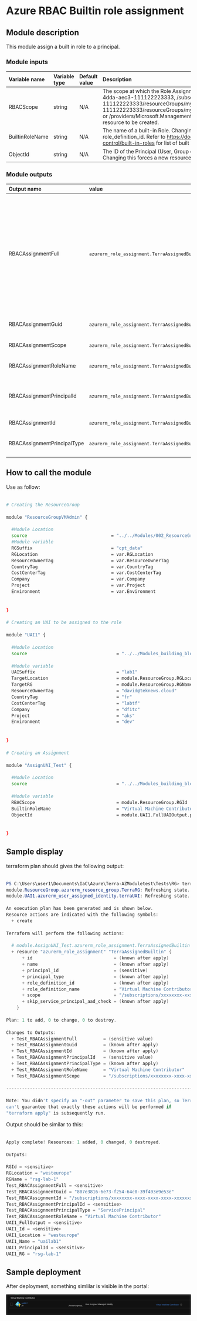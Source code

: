 # Azure RBAC Builtin role assignment 

## Module description

This module assign a built in role to a principal.

### Module inputs

| Variable name | Variable type | Default value | Description |
|:--------------|:--------------|:--------------|:------------|
| RBACScope | string | N/A | The scope at which the Role Assignment applies to, such as /subscriptions/0b1f6471-1bf0-4dda-aec3-111122223333, /subscriptions/0b1f6471-1bf0-4dda-aec3-111122223333/resourceGroups/myGroup, or /subscriptions/0b1f6471-1bf0-4dda-aec3-111122223333/resourceGroups/myGroup/providers/Microsoft.Compute/virtualMachines/myVM, or /providers/Microsoft.Management/managementGroups/myMG. Changing this forces a new resource to be created. |
| BuiltinRoleName | string | N/A | The name of a built-in Role. Changing this forces a new resource to be created. Conflicts with role_definition_id. Refer to https://docs.microsoft.com/en-us/azure/role-based-access-control/built-in-roles for list of built in roles |
| ObjectId | string | N/A | The ID of the Principal (User, Group or Service Principal) to assign the Role Definition to. Changing this forces a new resource to be created. |


### Module outputs

| Output name | value | Description |
|:------------|:------|:------------|
| RBACAssignmentFull | `azurerm_role_assignment.TerraAssignedBuiltin` | send all the resource information available in the output. In future version, this may be the only output and detailed informtion will probably be queried specifically from the root module |
| RBACAssignmentGuid | `azurerm_role_assignment.TerraAssignedBuiltin.name` | The resource name |
| RBACAssignmentScope | `azurerm_role_assignment.TerraAssignedBuiltin.scope` | The scope of the assignment |
| RBACAssignmentRoleName | `azurerm_role_assignment.TerraAssignedBuiltin.role_definition_name` | The name of the RBAC Role |
| RBACAssignmentPrincipalId | `azurerm_role_assignment.TerraAssignedBuiltin.principal_id` | The principal Id of the principal assigned to the role |
| RBACAssignmentId | `azurerm_role_assignment.TerraAssignedBuiltin.id` | The resource Id |
| RBACAssignmentPrincipalType | `azurerm_role_assignment.TerraAssignedBuiltin.principal_type` | The type of principal assigned to the role |
  
  

## How to call the module
 

Use as follow:

```bash

# Creating the ResourceGroup

module "ResourceGroupVMAdmin" {

  #Module Location
  source                                = "../../Modules/002_ResourceGroup/"
  #Module variable    
  RGSuffix                              = "cpt_data"
  RGLocation                            = var.RGLocation
  ResourceOwnerTag                      = var.ResourceOwnerTag
  CountryTag                            = var.CountryTag
  CostCenterTag                         = var.CostCenterTag
  Company                               = var.Company
  Project                               = var.Project
  Environment                           = var.Environment


}

# Creating an UAI to be assigned to the role

module "UAI1" {

  #Module Location
  source                                  = "../../Modules_building_blocks/441_UserAssignedIdentity/"

  #Module variable
  UAISuffix                               = "lab1"
  TargetLocation                          = module.ResourceGroup.RGLocation
  TargetRG                                = module.ResourceGroup.RGName
  ResourceOwnerTag                        = "david@teknews.cloud"
  CountryTag                              = "fr"
  CostCenterTag                           = "labtf"
  Company                                 = "dfitc"
  Project                                 = "aks"
  Environment                             = "dev"


}

# Creating an Assignment

module "AssignUAI_Test" {

  #Module Location
  source                                  = "../../Modules_building_blocks/401_RBACAssignment_BuiltinRole/"

  #Module variable
  RBACScope                               = module.ResourceGroup.RGId
  BuiltinRoleName                         = "Virtual Machine Contributor"
  ObjectId                                = module.UAI1.FullUAIOutput.principal_id


}

```

## Sample display

terraform plan should gives the following output:

```powershell

PS C:\Users\user1\Documents\IaC\Azure\Terra-AZModuletest\Tests\RG> terraform plan
module.ResourceGroup.azurerm_resource_group.TerraRG: Refreshing state... [id=/subscriptions/xxxxxxxx-xxxx-xxxx-xxxx-xxxxxxxxxxxx/resourceGroups/rsg-lab-1]
module.UAI1.azurerm_user_assigned_identity.terraUAI: Refreshing state... [id=/subscriptions/xxxxxxxx-xxxx-xxxx-xxxx-xxxxxxxxxxxx/resourceGroups/rsg-lab-1/providers/Microsoft.ManagedIdentity/userAssignedIdentities/uailab1]

An execution plan has been generated and is shown below.
Resource actions are indicated with the following symbols:
  + create

Terraform will perform the following actions:

  # module.AssignUAI_Test.azurerm_role_assignment.TerraAssignedBuiltin will be created
  + resource "azurerm_role_assignment" "TerraAssignedBuiltin" {
      + id                               = (known after apply)
      + name                             = (known after apply)
      + principal_id                     = (sensitive)
      + principal_type                   = (known after apply)
      + role_definition_id               = (known after apply)
      + role_definition_name             = "Virtual Machine Contributor"
      + scope                            = "/subscriptions/xxxxxxxx-xxxx-xxxx-xxxx-xxxxxxxxxxxx/resourceGroups/rsg-lab-1"
      + skip_service_principal_aad_check = (known after apply)
    }

Plan: 1 to add, 0 to change, 0 to destroy.

Changes to Outputs:
  + Test_RBACAssignmentFull          = (sensitive value)
  + Test_RBACAssignmentGuid          = (known after apply)
  + Test_RBACAssignmentId            = (known after apply)
  + Test_RBACAssignmentPrincipalId   = (sensitive value)
  + Test_RBACAssignmentPrincipalType = (known after apply)
  + Test_RBACAssignmentRoleName      = "Virtual Machine Contributor"
  + Test_RBACAssignmentScope         = "/subscriptions/xxxxxxxx-xxxx-xxxx-xxxx-xxxxxxxxxxxx/resourceGroups/rsg-lab-1"

------------------------------------------------------------------------

Note: You didn't specify an "-out" parameter to save this plan, so Terraform
can't guarantee that exactly these actions will be performed if
"terraform apply" is subsequently run.


```

Output should be similar to this:

```powershell

Apply complete! Resources: 1 added, 0 changed, 0 destroyed.

Outputs:

RGId = <sensitive>
RGLocation = "westeurope"
RGName = "rsg-lab-1"
Test_RBACAssignmentFull = <sensitive>
Test_RBACAssignmentGuid = "807e3816-6e73-f254-64c0-39f403e9e53e"
Test_RBACAssignmentId = "/subscriptions/xxxxxxxx-xxxx-xxxx-xxxx-xxxxxxxxxxxx/resourceGroups/rsg-lab-1/providers/Microsoft.Authorization/roleAssignments/807e3816-6e73-f254-64c0-39f403e9e53e"
Test_RBACAssignmentPrincipalId = <sensitive>
Test_RBACAssignmentPrincipalType = "ServicePrincipal"
Test_RBACAssignmentRoleName = "Virtual Machine Contributor"
UAI1_FullOutput = <sensitive>
UAI1_Id = <sensitive>
UAI1_Location = "westeurope"
UAI1_Name = "uailab1"
UAI1_PrincipalId = <sensitive>
UAI1_RG = "rsg-lab-1"

```

## Sample deployment

After deployment, something simlilar is visible in the portal:

![Illustration 1](./Img/RBAC001.png)

